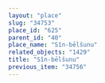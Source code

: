 ```yaml
---
layout: "place"
slug: "34753"
place_id: "625"
parent_id: "40"
place_name: "Sîn-bēlšunu"
related_objects: "1429"
title: "Sîn-bēlšunu"
previous_item: "34756"
---
```

